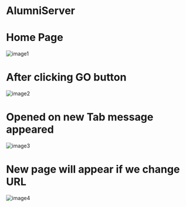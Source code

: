 # AlumniServer

# Home Page
![image1](https://user-images.githubusercontent.com/78521151/154800645-4a51edff-89de-4d7c-a3a1-7669fb319b27.jpg)

# After clicking GO button
![image2](https://user-images.githubusercontent.com/78521151/154800688-416e838f-d024-442a-bfcd-9fccdd4d3f70.jpg)

# Opened on new Tab message appeared 
![image3](https://user-images.githubusercontent.com/78521151/154800718-65246791-7ee8-4312-b36b-75e8f323711b.jpg)

# New page will appear if we change URL
![image4](https://user-images.githubusercontent.com/78521151/154800750-f22914b1-dbb1-4701-8dd7-b1bd48c28c12.jpg)

